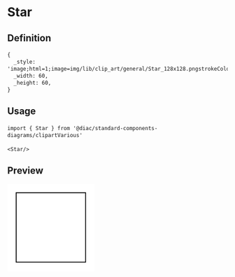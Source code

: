 # Star

## Definition

```
{
  _style: 'image;html=1;image=img/lib/clip_art/general/Star_128x128.pngstrokeColor=none;',
  _width: 60,
  _height: 60,
}
```

## Usage

```
import { Star } from '@diac/standard-components-diagrams/clipartVarious'

<Star/>
```

## Preview

<img src="./star.png" width="200"/>
